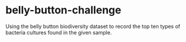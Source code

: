 # belly-button-challenge
Using the belly button biodiversity dataset to record the top ten types of bacteria cultures found in the given sample.
